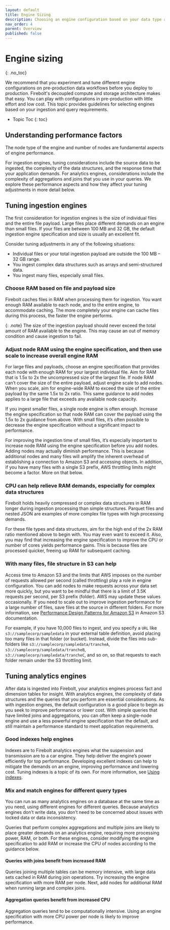 ```yaml
---
layout: default
title: Engine Sizing
description: Choosing an engine configuration based on your data type and query patterns.
nav_order: 4
parent: Overview
published: false
---
```


# Engine sizing
{: .no_toc}

We recommend that you experiment and tune different engine configurations on pre-production data workflows before you deploy to production. Firebolt's decoupled compute and storage architecture makes that easy. You can play with configurations in pre-production with little effort and low cost. This topic provides guidelines for selecting engines based on your ingestion and query requirements.

* Topic Toc
{: toc}


## Understanding performance factors

The node type of the engine and number of nodes are fundamental aspects of engine performance.

For ingestion engines, tuning considerations include the source data to be ingested, the complexity of the data structures, and the response time that your application demands. For analytics engines, considerations include the complexity of aggregations and joins that you use in your queries. We explore these performance aspects and how they affect your tuning adjustments in more detail below.

## Tuning ingestion engines

The first consideration for ingestion engines is the size of individual files and the entire file payload. Large files place different demands on an engine than small files. If your files are between 100 MB and 32 GB, the default ingestion engine specification and size is usually an excellent fit.

Consider tuning adjustments in any of the following situations:

* Individual files or your total ingestion payload are outside the 100 MB – 32 GB range.
* You ingest complex data structures such as arrays and semi-structured data.
* You ingest many files, especially small files.

### Choose RAM based on file and payload size

Firebolt caches files in RAM when processing them for ingestion. You want enough RAM available to each node, and to the entire engine, to accommodate caching. The more completely your engine can cache files during this process, the faster the engine performs.

{: .note}
The size of the ingestion payload should never exceed the total amount of RAM available to the engine. This may cause an out of memory condition and cause ingestion to fail.

### Adjust node RAM using the engine specification, and then use scale to increase overall engine RAM

For large files and payloads, choose an engine specification that provides each node with enough RAM for your largest individual file. Aim for RAM that is 1.5x to 2x the uncompressed size of the largest file. If node RAM can’t cover the size of the entire payload, adjust engine scale to add nodes. When you scale, aim for engine-wide RAM to exceed the size of the entire payload by the same 1.5x to 2x ratio. This same guidance to add nodes applies to a large file that exceeds any available node capacity.

If you ingest smaller files, a single node engine is often enough. Increase the engine specification so that node RAM can cover the payload using the 1.5x to 2x guidance from above. With small files, it’s often possible to decrease the engine specification without a significant impact to performance.

For improving the ingestion time of small files, it’s especially important to increase node RAM using the engine specification before you add nodes. Adding nodes may actually diminish performance. This is because additional nodes and many files will amplify the inherent overhead of establishing a connection to Amazon S3 and accessing objects. In addition, if you have many files with a single S3 prefix, AWS throttling limits might become a factor. More on that below.

### CPU can help relieve RAM demands, especially for complex data structures

Firebolt holds heavily compressed or complex data structures in RAM longer during ingestion processing than simple structures. Parquet files and nested JSON are examples of more complex file types with high processing demands.

For these file types and data structures, aim for the high end of the 2x RAM ratio mentioned above to begin with. You may even want to exceed it. Also, you may find that increasing the engine specification to improve the CPU or number of cores yields performance gains. This is because files are processed quicker, freeing up RAM for subsequent caching.

### With many files, file structure in S3 can help

Access time to Amazon S3 and the limits that AWS imposes on the number of requests allowed per second \(called throttling\) play a role in engine configuration. You can add nodes to make requests across your data set more quickly, but you want to be mindful that there is a limit of 3.5K requests per second, per S3 prefix \(folder\). AWS may update these values occasionally. If you need to scale out to improve ingestion performance for a large number of files, save files at the source in different folders. For more information, see [Performance Design Patterns for Amazon S3](https://docs.aws.amazon.com/AmazonS3/latest/userguide/optimizing-performance-design-patterns.html) in Amazon S3 documentation.

For example, if you have 10,000 files to ingest, and you specify a `URL` like `s3://samplecorp/sampledata` in your external table definition, avoid placing too many files in that folder \(or bucket\). Instead, divide the files into sub-folders like `s3://samplecorp/sampledata/trancheA`, `s3://samplecorp/sampledata/trancheB`, `s3://samplecorp/sampledata/trancheC`, and so on, so that requests to each folder remain under the S3 throttling limit.

## Tuning analytics engines

After data is ingested into Firebolt, your analytics engines process fact and dimension tables for insight. With analytics engines, the complexity of data structures and the queries that you perform are essential considerations. As with ingestion engines, the default configuration is a good place to begin as you seek to improve performance or lower cost. With simple queries that have limited joins and aggregations, you can often keep a single-node engine and use a less powerful engine specification than the default, and still maintain a performance standard to meet application requirements.

### Good indexes help engines

Indexes are to Firebolt analytics engines what the suspension and transmission are to a car engine. They help deliver the engine’s power efficiently for top performance. Developing excellent indexes can help to mitigate the demands on an engine, improving performance and lowering cost. Tuning indexes is a topic of its own. For more information, see [Using indexes](./using-indexes.md).

### Mix and match engines for different query types

You can run as many analytics engines on a database at the same time as you need, using different engines for different queries. Because analytics engines don’t write data, you don’t need to be concerned about issues with locked data or data inconsistency.

Queries that perform complex aggregations and multiple joins are likely to place greater demands on an analytics engine, requiring more processing power, RAM, or both. For these engines, consider modifying the engine specification to add RAM or increase the CPU of nodes according to the guidance below.

#### Queries with joins benefit from increased RAM

Queries joining multiple tables can be memory intensive, with large data sets cached in RAM during join operations. Try increasing the engine specification with more RAM per node. Next, add nodes for additional RAM when running large and complex joins.

#### Aggregation queries benefit from increased CPU

Aggregation queries tend to be computationally intensive. Using an engine specification with more CPU power per node is likely to improve performance.
